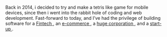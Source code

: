 Back in 2014, i decided to try and make a tetris like game for mobile devices,
          since then i went into the rabbit hole of coding and web
          development. Fast-forward to today, and I’ve had the privilege of
          building software for a
          <a
            className="inline-block text-teal-300 transition ease-in-out delay-50  hover:scale-105 duration-300"
            href="https://us.mullenlowe.com/"
            target="_blank"
            rel="noreferrer"
          >
            Fintech
          </a>
          , an
          <a
            className="inline-block text-teal-300 transition ease-in-out delay-50  hover:scale-105 duration-300"
            href="https://starry.com/"
            target="_blank"
            rel="noreferrer"
          >
            e-commerce
          </a>
          , a 
          <a
            className="inline-block text-teal-300 transition ease-in-out delay-50  hover:scale-105 duration-300"
            href="https://scout.camd.northeastern.edu/"
            target="_blank"
            rel="noreferrer"
          >
            huge corporation
          </a>
          , and a 
          <a
            className="inline-block text-teal-300 transition ease-in-out delay-50  hover:scale-105 duration-300"
            href="https://www.apple.com/apple-music/"
            target="_blank"
            rel="noreferrer"
          >
            start-up
          </a>
          .
          